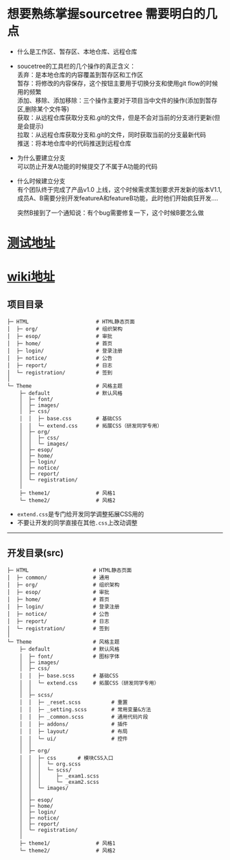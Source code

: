 # 想要熟练掌握sourcetree 需要明白的几点
- 什么是工作区、暂存区、本地仓库、远程仓库
- soucetree的工具栏的几个操作的真正含义：<br/>
	丢弃：是本地仓库的内容覆盖到暂存区和工作区<br/>
	暂存：将修改的内容保存，这个按钮主要用于切换分支和使用git flow的时候用的频繁<br/>
	添加、移除、添加移除：三个操作主要对于项目当中文件的操作(添加到暂存区,删除某个文件等)<br/>
	获取：从远程仓库获取分支和.git的文件，但是不会对当前的分支进行更新(但是会提示)<br/>
	拉取：从远程仓库获取分支和.git的文件，同时获取当前的分支最新代码<br/>
	推送：将本地仓库中的代码推送到远程仓库

- 为什么要建立分支<br/>
	可以防止开发A功能的时候提交了不属于A功能的代码

- 什么时候建立分支<br/>
	有个团队终于完成了产品v1.0 上线，这个时候需求策划要求开发新的版本V1.1,成员A、B需要分别开发featureA和featureB功能，此时他们开始疯狂开发....<br/>

	突然B接到了一个通知说：有个bug需要修复一下，这个时候B要怎么做


# [测试地址](http://testyunoa.99.com/)

# [wiki地址](http://ued.tming.tmc/wiki/index.php/%E4%BA%91%E5%8A%9E%E5%85%AC%E9%A1%B9%E7%9B%AE%E6%A6%82%E8%BF%B0)


## 项目目录
```
├─ HTML                      # HTML静态页面
│  ├─ org/                   # 组织架构
│  ├─ esop/                  # 审批
│  ├─ home/                  # 首页
│  ├─ login/                 # 登录注册
│  ├─ notice/                # 公告
│  ├─ report/                # 日志
│  └─ registration/          # 签到
│
└─ Theme                     # 风格主题
    ├─ default               # 默认风格
    │  ├─ font/
    │  ├─ images/
    │  ├─ css/
    │  │  ├─ base.css        # 基础CSS
    │  │  └─ extend.css      # 拓展CSS（研发同学专用）
    │  ├─ org/
    │  │  ├─ css/
    │  │  └─ images/
    │  ├─ esop/
    │  ├─ home/
    │  ├─ login/
    │  ├─ notice/
    │  ├─ report/
    │  └─ registration/
    │
    ├─ theme1/               # 风格1
    └─ theme2/               # 风格2
```
- `extend.css`是专门给开发同学调整拓展CSS用的
- 不要让开发的同学直接在其他`.css`上改动调整

***


## 开发目录(src)
```
├─ HTML                     # HTML静态页面
│  ├─ common/               # 通用
│  ├─ org/                  # 组织架构
│  ├─ esop/                 # 审批
│  ├─ home/                 # 首页
│  ├─ login/                # 登录注册
│  ├─ notice/               # 公告
│  ├─ report/               # 日志
│  └─ registration/         # 签到
│
└─ Theme                    # 风格主题
    ├─ default              # 默认风格
    │  ├─ font/             # 图标字体
    │  ├─ images/               
    │  ├─ css/
    │  │  ├─ base.scss      # 基础CSS
    │  │  └─ extend.css     # 拓展CSS（研发同学专用）
    │  │  
    │  ├─ scss/
    │  │  ├─ _reset.scss          # 重置
    │  │  ├─ _setting.scss        # 常用变量&方法
    │  │  ├─ _common.scss         # 通用代码片段
    │  │  ├─ addons/              # 插件
    │  │  ├─ layout/              # 布局
    │  │  └─ ui/                  # 控件   
    │  │  
    │  ├─ org/
    │  │  ├─ css       # 模块CSS入口
    │  │  │  └─ org.scss
    │  │  │  └─ scss/
    │  │  │     ├─ _exam1.scss     
    │  │  │     └─ _exam2.scss    
    │  │  └─ images/
    │  │
    │  ├─ esop/
    │  ├─ home/
    │  ├─ login/
    │  ├─ notice/
    │  ├─ report/
    │  └─ registration/
    │
    ├─ theme1/               # 风格1
    └─ theme2/               # 风格2
```